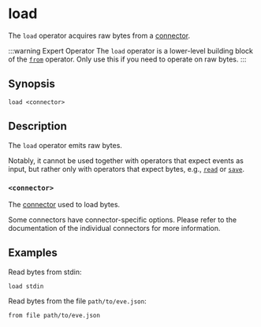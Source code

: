 # load

The `load` operator acquires raw bytes from a [connector](../../connectors.md).

:::warning Expert Operator
The `load` operator is a lower-level building block of the [`from`](from.md)
operator. Only use this if you need to operate on raw bytes.
:::

## Synopsis

```
load <connector>
```

## Description

The `load` operator emits raw bytes.

Notably, it cannot be used together with operators that expect events as input,
but rather only with operators that expect bytes, e.g.,
[`read`](../transformations/read.md) or [`save`](../sinks/save.md).

### `<connector>`

The [connector](../../connectors.md) used to load bytes.

Some connectors have connector-specific options. Please refer to the
documentation of the individual connectors for more information.

## Examples

Read bytes from stdin:

```
load stdin
```

Read bytes from the file `path/to/eve.json`:

```
from file path/to/eve.json
```
